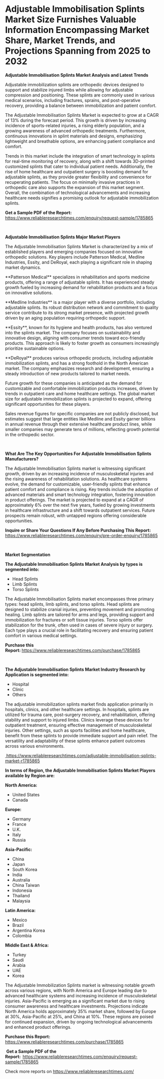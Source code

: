 <p><h1>Adjustable Immobilisation Splints Market Size Furnishes Valuable Information Encompassing Market Share, Market Trends, and Projections Spanning from 2025 to 2032</h1></p><p><strong>Adjustable Immobilisation Splints Market Analysis and Latest Trends</strong></p>
<p><p>Adjustable immobilization splints are orthopedic devices designed to support and stabilize injured limbs while allowing for adjustable compression and positioning. These splints are commonly used in various medical scenarios, including fractures, sprains, and post-operative recovery, providing a balance between immobilization and patient comfort. </p><p>The Adjustable Immobilisation Splints Market is expected to grow at a CAGR of 13% during the forecast period. This growth is driven by increasing incidence of sports-related injuries, a rising elderly population, and a growing awareness of advanced orthopedic treatments. Furthermore, continuous innovations in splint materials and designs, emphasizing lightweight and breathable options, are enhancing patient compliance and comfort. </p><p>Trends in this market include the integration of smart technology in splints for real-time monitoring of recovery, along with a shift towards 3D-printed customized splints that cater to individual patient needs. Additionally, the rise of home healthcare and outpatient surgery is boosting demand for adjustable splints, as they provide greater flexibility and convenience for recuperating patients. The focus on minimally invasive practices in orthopedic care also supports the expansion of this market segment. Overall, the combination of technological advancements and increasing healthcare needs signifies a promising outlook for adjustable immobilization splints.</p></p>
<p><strong>Get a Sample PDF of the Report:&nbsp;</strong> <a href="https://www.reliableresearchtimes.com/enquiry/request-sample/1785865?utm_campaign=2237&utm_medium=2&utm_source=Github&utm_content=ia&utm_term=25032025&utm_id=adjustable-immobilisation-splints">https://www.reliableresearchtimes.com/enquiry/request-sample/1785865</a></p>
<p>&nbsp;</p>
<p><strong>Adjustable Immobilisation Splints Major Market Players</strong></p>
<p><p>The Adjustable Immobilisation Splints Market is characterized by a mix of established players and emerging companies focused on innovative orthopedic solutions. Key players include Patterson Medical, Medline Industries, Essity, and DeRoyal, each playing a significant role in shaping market dynamics.</p><p>**Patterson Medical** specializes in rehabilitation and sports medicine products, offering a range of adjustable splints. It has experienced steady growth fueled by increasing demand for rehabilitation products and a focus on innovative solutions.</p><p>**Medline Industries** is a major player with a diverse portfolio, including adjustable splints. Its robust distribution network and commitment to quality service contribute to its strong market presence, with projected growth driven by an aging population requiring orthopedic support.</p><p>**Essity**, known for its hygiene and health products, has also ventured into the splints market. The company focuses on sustainability and innovative design, aligning with consumer trends toward eco-friendly products. This approach is likely to foster growth as consumers increasingly prioritize sustainable options.</p><p>**DeRoyal** produces various orthopedic products, including adjustable immobilization splints, and has a strong foothold in the North American market. The company emphasizes research and development, ensuring a steady introduction of new products tailored to market needs.</p><p>Future growth for these companies is anticipated as the demand for customizable and comfortable immobilization products increases, driven by trends in outpatient care and home healthcare settings. The global market size for adjustable immobilization splints is projected to expand, offering significant opportunities for these players.</p><p>Sales revenue figures for specific companies are not publicly disclosed, but estimates suggest that large entities like Medline and Essity garner billions in annual revenue through their extensive healthcare product lines, while smaller companies may generate tens of millions, reflecting growth potential in the orthopedic sector.</p></p>
<p>&nbsp;</p>
<p><strong>What Are The Key Opportunities For Adjustable Immobilisation Splints Manufacturers?</strong></p>
<p><p>The Adjustable Immobilisation Splints market is witnessing significant growth, driven by an increasing incidence of musculoskeletal injuries and the rising awareness of rehabilitation solutions. As healthcare systems evolve, the demand for customizable, user-friendly splints that enhance patient comfort and compliance is rising. Key trends include the adoption of advanced materials and smart technology integration, fostering innovation in product offerings. The market is projected to expand at a CAGR of approximately 6% over the next five years, fueled by growing investments in healthcare infrastructure and a shift towards outpatient services. Future prospects remain robust, with untapped regions offering considerable opportunities.</p></p>
<p><strong>Inquire or Share Your Questions If Any Before Purchasing This Report:</strong> <a href="https://www.reliableresearchtimes.com/enquiry/pre-order-enquiry/1785865?utm_campaign=2237&utm_medium=2&utm_source=Github&utm_content=ia&utm_term=25032025&utm_id=adjustable-immobilisation-splints">https://www.reliableresearchtimes.com/enquiry/pre-order-enquiry/1785865</a></p>
<p>&nbsp;</p>
<p><strong>Market Segmentation</strong></p>
<p><strong>The Adjustable Immobilisation Splints Market Analysis by types is segmented into:</strong></p>
<p><ul><li>Head Splints</li><li>Limb Splints</li><li>Torso Splints</li></ul></p>
<p><p>The Adjustable Immobilisation Splints market encompasses three primary types: head splints, limb splints, and torso splints. Head splints are designed to stabilize cranial injuries, preventing movement and promoting healing. Limb splints are tailored for arms and legs, providing support and immobilization for fractures or soft tissue injuries. Torso splints offer stabilization for the trunk, often used in cases of severe injury or surgery. Each type plays a crucial role in facilitating recovery and ensuring patient comfort in various medical settings.</p></p>
<p><strong>Purchase this Report:&nbsp;</strong><a href="https://www.reliableresearchtimes.com/purchase/1785865?utm_campaign=2237&utm_medium=2&utm_source=Github&utm_content=ia&utm_term=25032025&utm_id=adjustable-immobilisation-splints">https://www.reliableresearchtimes.com/purchase/1785865</a></p>
<p>&nbsp;</p>
<p><strong>The Adjustable Immobilisation Splints Market Industry Research by Application is segmented into:</strong></p>
<p><ul><li>Hospital</li><li>Clinic</li><li>Others</li></ul></p>
<p><p>The adjustable immobilization splints market finds application primarily in hospitals, clinics, and other healthcare settings. In hospitals, splints are utilized for trauma care, post-surgery recovery, and rehabilitation, offering stability and support to injured limbs. Clinics leverage these devices for outpatient treatment, ensuring effective management of musculoskeletal injuries. Other settings, such as sports facilities and home healthcare, benefit from these splints to provide immediate support and pain relief. The versatility and adaptability of these splints enhance patient outcomes across various environments.</p></p>
<p><a href="https://www.reliableresearchtimes.com/adjustable-immobilisation-splints-market-r1785865?utm_campaign=2237&utm_medium=2&utm_source=Github&utm_content=ia&utm_term=25032025&utm_id=adjustable-immobilisation-splints">&nbsp;https://www.reliableresearchtimes.com/adjustable-immobilisation-splints-market-r1785865</a></p>
<p><strong>In terms of Region, the Adjustable Immobilisation Splints Market Players available by Region are:</strong></p>
<p>
    <p> <strong> North America: </strong>
        <ul>
            <li>United States</li>
            <li>Canada</li>
        </ul>
        </p> 
    <p> <strong> Europe: </strong>
        <ul>
            <li>Germany</li>
            <li>France</li>
            <li>U.K.</li>
            <li>Italy</li>
            <li>Russia</li>
        </ul>
        </p> 
    <p> <strong> Asia-Pacific: </strong>
        <ul>
            <li>China</li>
            <li>Japan</li>
            <li>South Korea</li>
            <li>India</li>
            <li>Australia</li>
            <li>China Taiwan</li>
            <li>Indonesia</li>
            <li>Thailand</li>
            <li>Malaysia</li>
        </ul>
        </p> 
    <p> <strong> Latin America: </strong>
        <ul>
            <li>Mexico</li>
            <li>Brazil</li>
            <li>Argentina Korea</li>
            <li>Colombia</li>
        </ul>
        </p> 
    <p> <strong> Middle East & Africa: </strong>
        <ul>
            <li>Turkey</li>
            <li>Saudi</li>
            <li>Arabia</li>
            <li>UAE</li>
            <li>Korea</li>
        </ul>
    </p>
    </p>
<p><p>The Adjustable Immobilization Splints market is witnessing notable growth across various regions, with North America and Europe leading due to advanced healthcare systems and increasing incidence of musculoskeletal injuries. Asia-Pacific is emerging as a significant market due to rising consumer awareness and healthcare investments. Projections indicate North America holds approximately 35% market share, followed by Europe at 30%, Asia-Pacific at 25%, and China at 10%. These regions are poised for continued expansion, driven by ongoing technological advancements and enhanced product offerings.</p></p>
<p><strong>Purchase this Report: </strong><a href="https://www.reliableresearchtimes.com/purchase/1785865?utm_campaign=2237&utm_medium=2&utm_source=Github&utm_content=ia&utm_term=25032025&utm_id=adjustable-immobilisation-splints">https://www.reliableresearchtimes.com/purchase/1785865</a></p>
<p>&nbsp;<strong>Get a Sample PDF of the Report:&nbsp;&nbsp;</strong><a href="https://www.reliableresearchtimes.com/enquiry/request-sample/1785865?utm_campaign=2237&utm_medium=2&utm_source=Github&utm_content=ia&utm_term=25032025&utm_id=adjustable-immobilisation-splints">https://www.reliableresearchtimes.com/enquiry/request-sample/1785865</a></p>
<p><strong></strong></p>
<p>Check more reports on <a href="https://www.reliableresearchtimes.com/?utm_campaign=2237&utm_medium=2&utm_source=Github&utm_content=ia&utm_term=25032025&utm_id=adjustable-immobilisation-splints">https://www.reliableresearchtimes.com/</a></p>